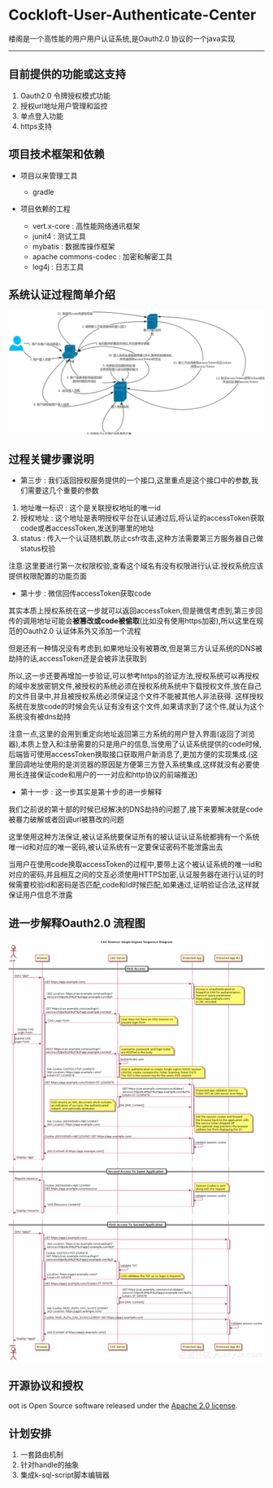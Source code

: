 # Cockloft-User-Authenticate-Center

楼阁是一个高性能的用户用户认证系统,是Oauth2.0 协议的一个java实现

------

## 目前提供的功能或这支持

1. Oauth2.0 令牌授权模式功能
2. 授权url地址用户管理和监控
3. 单点登入功能
4. https支持

## 项目技术框架和依赖

- 项目以来管理工具

  - gradle

- 项目依赖的工程
  - vert.x-core : 高性能网络通讯框架
  - junit4 : 测试工具
  - mybatis : 数据库操作框架
  - apache commons-codec : 加密和解密工具
  - log4j : 日志工具
  
## 系统认证过程简单介绍
 
 ![](readme/img/oauth2/oauth2.jpg)
 
 ## 过程关键步骤说明
 
 - 第三步 : 我们返回授权服务提供的一个接口,这里重点是这个接口中的参数,我们需要这几个重要的参数
 
 1. 地址唯一标识 : 这个是关联授权地址的唯一id
 2. 授权地址 : 这个地址是表明授权平台在认证通过后,将认证的accessToken获取code或者accessToken,发送到哪里的地址
 3. status : 传入一个认证随机数,防止csfr攻击,这种方法需要第三方服务器自己做status校验
 
 注意:这里要进行第一次权限校验,查看这个域名有没有权限进行认证.授权系统应该提供权限配置的功能页面
 
 - 第十步 : 微信回传accessToken获取code
 
 其实本质上授权系统在这一步就可以返回accessToken,但是微信考虑到,第三步回传的调用地址可能会**被篡改或code被偷取**(比如没有使用https加密),所以这里在规范的Oauth2.0 认证体系外又添加一个流程
 
 但是还有一种情况没有考虑到,如果地址没有被篡改,但是第三方认证系统的DNS被劫持的话,accessToken还是会被非法获取到
 
 所以,这一步还要再增加一步验证,可以参考https的验证方法,授权系统可以再授权的域中发放密钥文件,被授权的系统必须在授权系统系统中下载授权文件,放在自己的文件目录中,并且被授权系统必须保证这个文件不能被其他人非法获得. 这样授权系统在发放code的时候会先认证有没有这个文件,如果请求到了这个件,就认为这个系统没有被dns劫持
 
 注意一点,这里的会用到重定向地址返回第三方系统的用户登入界面(返回了浏览器),本质上登入和注册需要的只是用户的信息,当使用了认证系统提供的code时候,后端皆可使用accessToken换取接口获取用户新消息了,更加方便的实现集成.(这里回调地址使用的是浏览器的原因是方便第三方登入系统集成,这样就没有必要使用长连接保证code和用户的一一对应和http协议的前端推送)
 
 - 第十一步 : 这一步其实是第十步的进一步解释
 
 我们之前说的第十部的时候已经解决的DNS劫持的问题了,接下来要解决就是code被暴力破解或者回调url被篡改的问题
 
 这里使用这种方法保证,被认证系统要保证所有的被认证认证系统都拥有一个系统唯一id和对应的唯一密码,被认证系统有一定要保证密码不能泄露出去
 
 当用户在使用code换取accessToken的过程中,要带上这个被认证系统的唯一id和对应的密码,并且相互之间的交互必须使用HTTPS加密,认证服务器在进行认证的时候需要校验id和密码是否匹配,code和Id时候匹配,如果通过,证明验证合法,这样就保证用户信息不泄露

## 进一步解释Oauth2.0 流程图

![](readme/img/oauth2/oauth3.png)

## 开源协议和授权

oot is Open Source software released under the [Apache 2.0 license](https://www.apache.org/licenses/LICENSE-2.0.html).

##  计划安排

1. 一套路由机制
2. 针对handle的抽象
3. 集成k-sql-script脚本编辑器



